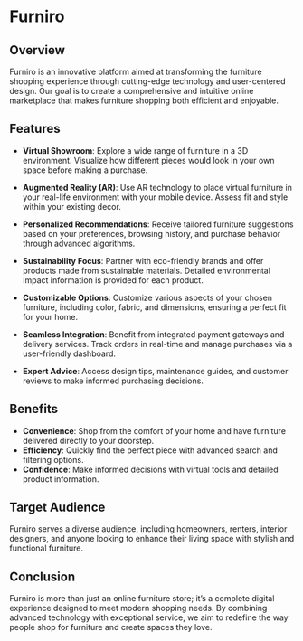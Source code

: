 # Furniro

## Overview

Furniro is an innovative platform aimed at transforming the furniture shopping experience through cutting-edge technology and user-centered design. Our goal is to create a comprehensive and intuitive online marketplace that makes furniture shopping both efficient and enjoyable.

## Features

- **Virtual Showroom**: Explore a wide range of furniture in a 3D environment. Visualize how different pieces would look in your own space before making a purchase.
  
- **Augmented Reality (AR)**: Use AR technology to place virtual furniture in your real-life environment with your mobile device. Assess fit and style within your existing decor.

- **Personalized Recommendations**: Receive tailored furniture suggestions based on your preferences, browsing history, and purchase behavior through advanced algorithms.

- **Sustainability Focus**: Partner with eco-friendly brands and offer products made from sustainable materials. Detailed environmental impact information is provided for each product.

- **Customizable Options**: Customize various aspects of your chosen furniture, including color, fabric, and dimensions, ensuring a perfect fit for your home.

- **Seamless Integration**: Benefit from integrated payment gateways and delivery services. Track orders in real-time and manage purchases via a user-friendly dashboard.

- **Expert Advice**: Access design tips, maintenance guides, and customer reviews to make informed purchasing decisions.

## Benefits

- **Convenience**: Shop from the comfort of your home and have furniture delivered directly to your doorstep.
- **Efficiency**: Quickly find the perfect piece with advanced search and filtering options.
- **Confidence**: Make informed decisions with virtual tools and detailed product information.

## Target Audience

Furniro serves a diverse audience, including homeowners, renters, interior designers, and anyone looking to enhance their living space with stylish and functional furniture.

## Conclusion

Furniro is more than just an online furniture store; it’s a complete digital experience designed to meet modern shopping needs. By combining advanced technology with exceptional service, we aim to redefine the way people shop for furniture and create spaces they love.

